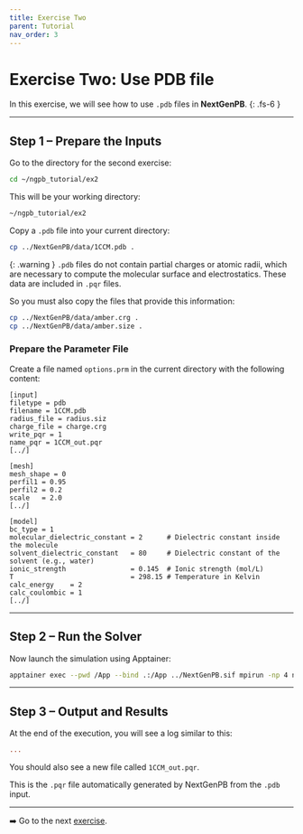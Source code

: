 ```yaml
---
title: Exercise Two
parent: Tutorial
nav_order: 3
---
```


# Exercise Two: Use PDB file

In this exercise, we will see how to use `.pdb` files in **NextGenPB**.
{: .fs-6 }

---

## Step 1 – Prepare the Inputs

Go to the directory for the second exercise:

```bash
cd ~/ngpb_tutorial/ex2
```

This will be your working directory:

```bash
~/ngpb_tutorial/ex2
```

Copy a `.pdb` file into your current directory:

```bash
cp ../NextGenPB/data/1CCM.pdb .
```

{: .warning }
`.pdb` files do not contain partial charges or atomic radii, which are necessary to compute the molecular surface and electrostatics. These data are included in `.pqr` files.

So you must also copy the files that provide this information:

```bash
cp ../NextGenPB/data/amber.crg .
cp ../NextGenPB/data/amber.size .
```

### Prepare the Parameter File

Create a file named `options.prm` in the current directory with the following content:

```
[input]
filetype = pdb
filename = 1CCM.pdb
radius_file = radius.siz
charge_file = charge.crg
write_pqr = 1
name_pqr = 1CCM_out.pqr
[../]

[mesh]
mesh_shape = 0
perfil1 = 0.95
perfil2 = 0.2
scale   = 2.0
[../]

[model]
bc_type = 1                                
molecular_dielectric_constant = 2      # Dielectric constant inside the molecule
solvent_dielectric_constant   = 80     # Dielectric constant of the solvent (e.g., water)
ionic_strength                = 0.145  # Ionic strength (mol/L)
T                             = 298.15 # Temperature in Kelvin
calc_energy    = 2
calc_coulombic = 1
[../]
```

---


## Step 2 – Run the Solver

Now launch the simulation using Apptainer:

```bash
apptainer exec --pwd /App --bind .:/App ../NextGenPB.sif mpirun -np 4 ngpb --prmfile options.prm
```

---

## Step 3 – Output and Results

At the end of the execution, you will see a log similar to this:

```ini
...
```

You should also see a new file called `1CCM_out.pqr`. 

This is the `.pqr` file automatically generated by NextGenPB from the `.pdb` input.

---

➡️ Go to the next [exercise](/nextgenpb_tutorial/docs/tutorial/ex3).
